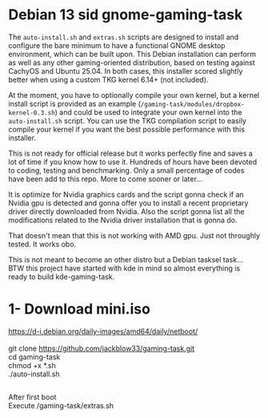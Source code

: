 # Debian 13 sid gnome-gaming-task <br>
The `auto-install.sh` and `extras.sh` scripts are designed to install and configure the bare minimum to have a functional GNOME desktop environment, which can be built upon. This Debian installation can perform as well as any other gaming-oriented distribution, based on testing against CachyOS and Ubuntu 25.04. In both cases, this installer scored slightly better when using a custom TKG kernel 6.14+ (not included).<br>

At the moment, you have to optionally compile your own kernel, but a kernel install script is provided as an example (`/gaming-task/modules/dropbox-kernel-0.3.sh`) and could be used to integrate your own kernel into the `auto-install.sh` script. You can use the TKG compilation script to easily compile your kernel if you want the best possible performance with this installer.<br>

This is not ready for official release but it works perfectly fine and saves a lot of time if you know how to use it. Hundreds of hours have been devoted to coding, testing and benchmarking. Only a small percentage of codes have been add to this repo. More to come sooner or later...  <br>

It is optimize for Nvidia graphics cards and the script gonna check if an Nvidia gpu is detected and gonna offer you to install a recent proprietary driver directly downloaded from Nvidia. Also the script gonna list all the modifications related to the Nvidia driver installation that is gonna do. <br>

That doesn't mean that this is not working with AMD gpu. Just not throughly tested. It works obo. <br>

This is not meant to become an other distro but a Debian tasksel task...<br>
BTW this project have started with kde in mind so almost everything is ready to build kde-gaming-task.
# 1- Download mini.iso

https://d-i.debian.org/daily-images/amd64/daily/netboot/ <br>
<br>
git clone https://github.com/jackblow33/gaming-task.git <br>
cd gaming-task <br>
chmod +x *.sh <br>
./auto-install.sh <br>

##
After first boot <br>
Execute /gaming-task/extras.sh <br>

